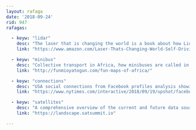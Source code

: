 ```yaml
---
layout: rafaga
date: '2018-09-24'
rid: 947
rafagas:

  - keyw: "lidar"
    desc: "The laser that is changing the world is a book about how Lidar technology and its applications are impacting our society "
    link: "https://www.amazon.com/Laser-Thats-Changing-World-Self-Driving/dp/163388466X/ref=sr_1_sc_1"

  - keyw: "minibus"
    desc: "Collective transport in Africa, how minibuses are called in different countries like \"matatu\" or \"toca toca\""
    link: "http://funmioyatogun.com/fun-maps-of-africa/"

  - keyw: "connections"
    desc: "USA social connections from Facebook profiles analysis showing their correlation with distance"
    link: "https://www.nytimes.com/interactive/2018/09/19/upshot/facebook-county-friendships.html"

  - keyw: "satellites"
    desc: "A comprehensive overview of the current and future data sources, processing types and products offered by current remote sensing satellite constellations"
    link: "https://landscape.satsummit.io"

---
```

